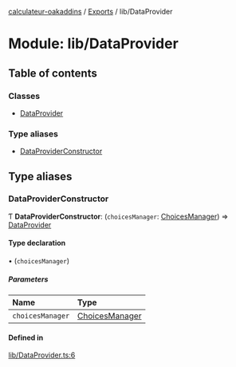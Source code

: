 [calculateur-oakaddins](../README.md) / [Exports](../modules.md) / lib/DataProvider

# Module: lib/DataProvider

## Table of contents

### Classes

- [DataProvider](../classes/lib_dataprovider.dataprovider.md)

### Type aliases

- [DataProviderConstructor](lib_dataprovider.md#dataproviderconstructor)

## Type aliases

### DataProviderConstructor

Ƭ **DataProviderConstructor**: (`choicesManager`: [ChoicesManager](../classes/lib_choicesmanagement_choicesmanager.choicesmanager.md)) => [DataProvider](../classes/lib_dataprovider.dataprovider.md)

#### Type declaration

• (`choicesManager`)

##### Parameters

| Name | Type |
| :------ | :------ |
| `choicesManager` | [ChoicesManager](../classes/lib_choicesmanagement_choicesmanager.choicesmanager.md) |

#### Defined in

[lib/DataProvider.ts:6](https://github.com/P0ulpy/Configurateur-OakAddins/blob/af13efb/src/lib/DataProvider.ts#L6)
